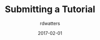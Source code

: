 ---
title: Submitting a Tutorial
linktitle:
description: .
date: 2017-02-01
publishdate: 2017-02-01
lastmod: 2017-02-01
categories: [tutorials]
tags: [contribute,tutorials]
author: rdwatters
authorurl: "https://github.com/rdwatters"
weight: 01
draft: false
slug:
aliases:
notes:
---